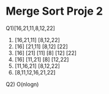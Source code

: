 # Merge Sort Proje 2 #
Q1)[16,21,11,8,12,22]

  1.	[16,21,11]    [8,12,22]
  2.	[16] [21,11]   [8,12] [22]
  3.	[16] [21] [11]  [8] [12] [22]
  4.	[16] [11,21]  [8] [12,22]
  5.	[11,16,21]  [8,12,22]
  6.	[8,11,12,16,21,22]
  
Q2) O(nlogn) 
